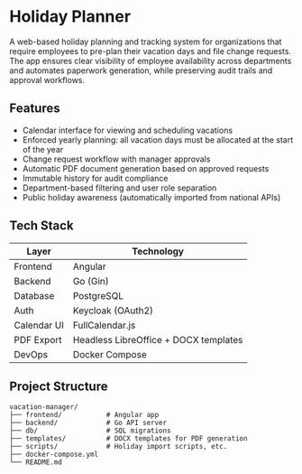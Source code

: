 # Holiday Planner

A web-based holiday planning and tracking system for organizations that require employees to pre-plan their vacation days and file change requests. The app ensures clear visibility of employee availability across departments and automates paperwork generation, while preserving audit trails and approval workflows.

## Features

- Calendar interface for viewing and scheduling vacations
- Enforced yearly planning: all vacation days must be allocated at the start of the year
- Change request workflow with manager approvals
- Automatic PDF document generation based on approved requests
- Immutable history for audit compliance
- Department-based filtering and user role separation
- Public holiday awareness (automatically imported from national APIs)

## Tech Stack

| Layer        | Technology        |
|--------------|-------------------|
| Frontend     | Angular            |
| Backend      | Go (Gin)           |
| Database     | PostgreSQL         |
| Auth         | Keycloak (OAuth2)  |
| Calendar UI  | FullCalendar.js    | Maybe?
| PDF Export   | Headless LibreOffice + DOCX templates | Maybe?
| DevOps       | Docker Compose     | Maybe?

## Project Structure

```text
vacation-manager/
├── frontend/           # Angular app
├── backend/            # Go API server
├── db/                 # SQL migrations
├── templates/          # DOCX templates for PDF generation
├── scripts/            # Holiday import scripts, etc.
├── docker-compose.yml
└── README.md
